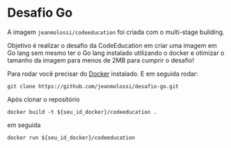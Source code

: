 # Desafio Go

A imagem `jeanmolossi/codeeducation` foi criada com o multi-stage building.

Objetivo é realizar o desafio da CodeEducation em criar uma imagem em Go lang sem mesmo ter o Go lang instalado utilizando o docker e otimizar o tamanho da imagem para menos de 2MB para cumprir o desafio!

Para rodar você precisar do [Docker](https://www.docker.com/get-started) instalado. E em seguida rodar:

`git clone https://github.com/jeanmolossi/desafio-go.git`

Após clonar o repositório

`docker build -t ${seu_id_docker}/codeeducation .`

em seguida

`docker run ${seu_id_docker}/codeeducation`
